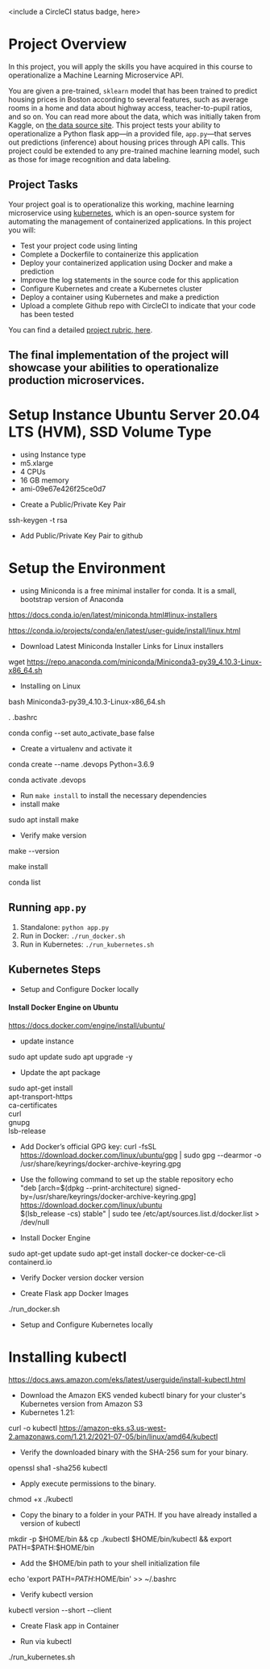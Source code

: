 <include a CircleCI status badge, here>

# Project Overview

In this project, you will apply the skills you have acquired in this course to operationalize a Machine Learning Microservice API. 

You are given a pre-trained, `sklearn` model that has been trained to predict housing prices in Boston according to several features, such as average rooms in a home and data about highway access, teacher-to-pupil ratios, and so on. You can read more about the data, which was initially taken from Kaggle, on [the data source site](https://www.kaggle.com/c/boston-housing). This project tests your ability to operationalize a Python flask app—in a provided file, `app.py`—that serves out predictions (inference) about housing prices through API calls. This project could be extended to any pre-trained machine learning model, such as those for image recognition and data labeling.

## Project Tasks

Your project goal is to operationalize this working, machine learning microservice using [kubernetes](https://kubernetes.io/), which is an open-source system for automating the management of containerized applications. In this project you will:
* Test your project code using linting
* Complete a Dockerfile to containerize this application
* Deploy your containerized application using Docker and make a prediction
* Improve the log statements in the source code for this application
* Configure Kubernetes and create a Kubernetes cluster
* Deploy a container using Kubernetes and make a prediction
* Upload a complete Github repo with CircleCI to indicate that your code has been tested

You can find a detailed [project rubric, here](https://review.udacity.com/#!/rubrics/2576/view).

**The final implementation of the project will showcase your abilities to operationalize production microservices.**
---
# Setup Instance Ubuntu Server 20.04 LTS (HVM), SSD Volume Type

 - using Instance type 
 - m5.xlarge 
 - 4 CPUs 
 - 16 GB memory
 - ami-09e67e426f25ce0d7

* Create a Public/Private Key Pair

ssh-keygen -t rsa

* Add Public/Private Key Pair to github

# Setup the Environment

* using Miniconda is a free minimal installer for conda. It is a small, bootstrap version of Anaconda

https://docs.conda.io/en/latest/miniconda.html#linux-installers

https://conda.io/projects/conda/en/latest/user-guide/install/linux.html

* Download Latest Miniconda Installer Links for Linux installers

wget https://repo.anaconda.com/miniconda/Miniconda3-py39_4.10.3-Linux-x86_64.sh
 
 * Installing on Linux

bash Miniconda3-py39_4.10.3-Linux-x86_64.sh

. .bashrc 

conda config --set auto_activate_base false

* Create a virtualenv and activate it

conda create --name .devops Python=3.6.9

conda activate .devops

* Run `make install` to install the necessary dependencies
* install make

sudo apt install make

* Verify make version

make --version

make install

conda list

## Running `app.py`

1. Standalone:  `python app.py`
2. Run in Docker:  `./run_docker.sh`
3. Run in Kubernetes:  `./run_kubernetes.sh`

## Kubernetes Steps

* Setup and Configure Docker locally

#### Install Docker Engine on Ubuntu

https://docs.docker.com/engine/install/ubuntu/

* update instance

sudo apt update
sudo apt upgrade -y

* Update the apt package

sudo apt-get install \
    apt-transport-https \
    ca-certificates \
    curl \
    gnupg \
    lsb-release
* Add Docker’s official GPG key:
 curl -fsSL https://download.docker.com/linux/ubuntu/gpg | sudo gpg --dearmor -o /usr/share/keyrings/docker-archive-keyring.gpg

* Use the following command to set up the stable repository
echo \
  "deb [arch=$(dpkg --print-architecture) signed-by=/usr/share/keyrings/docker-archive-keyring.gpg] https://download.docker.com/linux/ubuntu \
  $(lsb_release -cs) stable" | sudo tee /etc/apt/sources.list.d/docker.list > /dev/null
  
* Install Docker Engine

sudo apt-get update
sudo apt-get install docker-ce docker-ce-cli containerd.io

* Verify Docker version
docker version

* Create Flask app Docker Images

./run_docker.sh


* Setup and Configure Kubernetes locally

# Installing kubectl

https://docs.aws.amazon.com/eks/latest/userguide/install-kubectl.html

* Download the Amazon EKS vended kubectl binary for your cluster's Kubernetes version from Amazon S3
* Kubernetes 1.21:

curl -o kubectl https://amazon-eks.s3.us-west-2.amazonaws.com/1.21.2/2021-07-05/bin/linux/amd64/kubectl

* Verify the downloaded binary with the SHA-256 sum for your binary. 

openssl sha1 -sha256 kubectl

* Apply execute permissions to the binary.

chmod +x ./kubectl

* Copy the binary to a folder in your PATH. If you have already installed a version of kubectl

mkdir -p $HOME/bin && cp ./kubectl $HOME/bin/kubectl && export PATH=$PATH:$HOME/bin

*  Add the $HOME/bin path to your shell initialization file

echo 'export PATH=$PATH:$HOME/bin' >> ~/.bashrc

* Verify kubectl version

kubectl version --short --client

* Create Flask app in Container

* Run via kubectl

./run_kubernetes.sh

